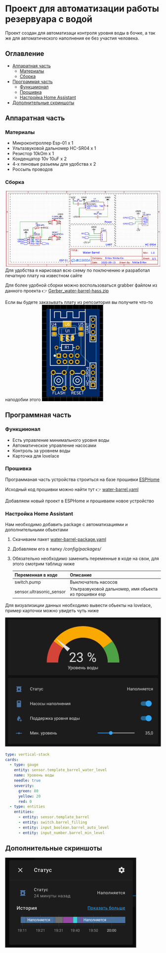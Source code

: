 # Проект для автоматизации работы резервуара с водой
Проект создан для автоматизаци контроля уровня воды в бочке, а так же для автоматического наполнения ее без участия человека.

## Оглавление
- [Аппаратная часть](#Аппаратная-часть)
    - [Материалы](#Материалы)
    - [Сборка](#Сборка)
- [Программая часть](#Программая-часть)
    - [Функциионал](#Функциионал)
    - [Прошивка](#Прошивка)
    - [Настройка Home Assistant](#Настройка-Home-Assistant)
- [Дополнительные скриншоты](#Дополнительные-скриншоты)

## Аппаратная часть
### Материалы
- Микроконтроллер Esp-01 x 1
- Ультазвуковой дальномер HC-SR04 x 1
- Резистор 10kOm x 1
- Конденцатор 10v 10uF x 2
- 4-х пиновые разьемы для удобства x 2
- Россыпь проводов

### Сборка 
![Схема подключения](/scheme/scheme2.png "Схема подключения")
Для удобства я нарисовал всю схему по поключению и разработал печатную плату на известном сайте

Для более удобной сборки можно воспользоваться grabber файлом из данного проекта 👉 [Gerber_water-barrel-hass.zip](/scheme/Gerber_water-barrel-hass.zip)

Если вы будете заказывать плату из репозитория вы получите что-то наподобии этого
![Готовая плата](/scheme/scheme1.png "Готовая плата")


## Программная часть

### Функциионал
- Есть управление минимального уровня воды
- Автоматическое управление насосами
- Контроль за уровнем воды
- Карточка для lovelace

### Прошивка
Программаная часть устройства строиться на базе прошивки [ESPHome](https://esphome.io)

Исходный код прошивки можно найти тут 👉 [water-barrel.yaml](/esphome/water-barrel.yaml)

Добавляем новый проект в ESPHome и прошиваем новое устройство

### Настройка Home Assistant
Нам необходимо добавить package с автоматизациями и дополнительными обьектами 
1. Скачиваем пакет [water-barrel-package.yaml](/homeassistant/water-barrel-package.yaml)
1. Добавляем его в папку */config/packages/*
1. Обязательно необходимо заменить переменные в коде на свои, для этого смотрим таблицу ниже 

    | Переменная в коде        | Описание            |
    |--------------------------|---------------------|
    | switch.pump              | Выключатель насосов |
    | sensor.ultrasonic_sensor | Ультразвуковой дальномер, имя обьекта из прошивки esp |


Для визуализиции данных необходимо вывести обьекты на lovelace, пример карточки можно увидеть чуть ниже

![](/screenshots/screen1.png)
``` yaml
type: vertical-stack
cards:
  - type: gauge
    entity: sensor.template_barrel_water_level
    name: Уровень воды
    needle: true
    severity:
      green: 80
      yellow: 20
      red: 0
  - type: entities
    entities:
      - entity: sensor.template_barrel
      - entity: switch.barrel_filling
      - entity: input_boolean.barrel_auto_level
      - entity: input_number.barrel_min_level

```

## Дополнительные скриншоты
![](/screenshots/screen2.png)